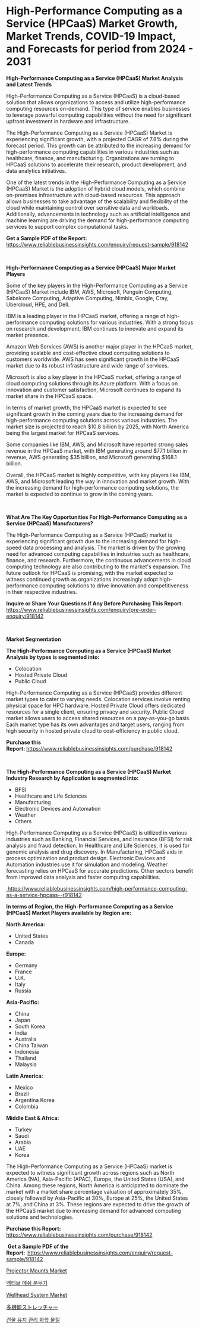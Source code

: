 <p><h1>High-Performance Computing as a Service (HPCaaS) Market Growth, Market Trends, COVID-19 Impact, and Forecasts for period from 2024 - 2031</h1></p><p><strong>High-Performance Computing as a Service (HPCaaS) Market Analysis and Latest Trends</strong></p>
<p><p>High-Performance Computing as a Service (HPCaaS) is a cloud-based solution that allows organizations to access and utilize high-performance computing resources on-demand. This type of service enables businesses to leverage powerful computing capabilities without the need for significant upfront investment in hardware and infrastructure.</p><p>The High-Performance Computing as a Service (HPCaaS) Market is experiencing significant growth, with a projected CAGR of 7.8% during the forecast period. This growth can be attributed to the increasing demand for high-performance computing capabilities in various industries such as healthcare, finance, and manufacturing. Organizations are turning to HPCaaS solutions to accelerate their research, product development, and data analytics initiatives.</p><p>One of the latest trends in the High-Performance Computing as a Service (HPCaaS) Market is the adoption of hybrid cloud models, which combine on-premises infrastructure with cloud-based resources. This approach allows businesses to take advantage of the scalability and flexibility of the cloud while maintaining control over sensitive data and workloads. Additionally, advancements in technology such as artificial intelligence and machine learning are driving the demand for high-performance computing services to support complex computational tasks.</p></p>
<p><strong>Get a Sample PDF of the Report:&nbsp;</strong> <a href="https://www.reliablebusinessinsights.com/enquiry/request-sample/918142">https://www.reliablebusinessinsights.com/enquiry/request-sample/918142</a></p>
<p>&nbsp;</p>
<p><strong>High-Performance Computing as a Service (HPCaaS) Major Market Players</strong></p>
<p><p>Some of the key players in the High-Performance Computing as a Service (HPCaaS) Market include IBM, AWS, Microsoft, Penguin Computing, Sabalcore Computing, Adaptive Computing, Nimbix, Google, Cray, Ubercloud, HPE, and Dell.</p><p>IBM is a leading player in the HPCaaS market, offering a range of high-performance computing solutions for various industries. With a strong focus on research and development, IBM continues to innovate and expand its market presence.</p><p>Amazon Web Services (AWS) is another major player in the HPCaaS market, providing scalable and cost-effective cloud computing solutions to customers worldwide. AWS has seen significant growth in the HPCaaS market due to its robust infrastructure and wide range of services.</p><p>Microsoft is also a key player in the HPCaaS market, offering a range of cloud computing solutions through its Azure platform. With a focus on innovation and customer satisfaction, Microsoft continues to expand its market share in the HPCaaS space.</p><p>In terms of market growth, the HPCaaS market is expected to see significant growth in the coming years due to the increasing demand for high-performance computing solutions across various industries. The market size is projected to reach $10.8 billion by 2025, with North America being the largest market for HPCaaS services.</p><p>Some companies like IBM, AWS, and Microsoft have reported strong sales revenue in the HPCaaS market, with IBM generating around $77.1 billion in revenue, AWS generating $35 billion, and Microsoft generating $168.1 billion.</p><p>Overall, the HPCaaS market is highly competitive, with key players like IBM, AWS, and Microsoft leading the way in innovation and market growth. With the increasing demand for high-performance computing solutions, the market is expected to continue to grow in the coming years.</p></p>
<p>&nbsp;</p>
<p><strong>What Are The Key Opportunities For High-Performance Computing as a Service (HPCaaS) Manufacturers?</strong></p>
<p><p>The High-Performance Computing as a Service (HPCaaS) market is experiencing significant growth due to the increasing demand for high-speed data processing and analysis. The market is driven by the growing need for advanced computing capabilities in industries such as healthcare, finance, and research. Furthermore, the continuous advancements in cloud computing technology are also contributing to the market's expansion. The future outlook for HPCaaS is promising, with the market expected to witness continued growth as organizations increasingly adopt high-performance computing solutions to drive innovation and competitiveness in their respective industries.</p></p>
<p><strong>Inquire or Share Your Questions If Any Before Purchasing This Report:</strong> <a href="https://www.reliablebusinessinsights.com/enquiry/pre-order-enquiry/918142">https://www.reliablebusinessinsights.com/enquiry/pre-order-enquiry/918142</a></p>
<p>&nbsp;</p>
<p><strong>Market Segmentation</strong></p>
<p><strong>The High-Performance Computing as a Service (HPCaaS) Market Analysis by types is segmented into:</strong></p>
<p><ul><li>Colocation</li><li>Hosted Private Cloud</li><li>Public Cloud</li></ul></p>
<p><p>High-Performance Computing as a Service (HPCaaS) provides different market types to cater to varying needs. Colocation services involve renting physical space for HPC hardware. Hosted Private Cloud offers dedicated resources for a single client, ensuring privacy and security. Public Cloud market allows users to access shared resources on a pay-as-you-go basis. Each market type has its own advantages and target users, ranging from high security in hosted private cloud to cost-efficiency in public cloud.</p></p>
<p><strong>Purchase this Report:&nbsp;</strong><a href="https://www.reliablebusinessinsights.com/purchase/918142">https://www.reliablebusinessinsights.com/purchase/918142</a></p>
<p>&nbsp;</p>
<p><strong>The High-Performance Computing as a Service (HPCaaS) Market Industry Research by Application is segmented into:</strong></p>
<p><ul><li>BFSI</li><li>Healthcare and Life Sciences</li><li>Manufacturing</li><li>Electronic Devices and Automation</li><li>Weather</li><li>Others</li></ul></p>
<p><p>High-Performance Computing as a Service (HPCaaS) is utilized in various industries such as Banking, Financial Services, and Insurance (BFSI) for risk analysis and fraud detection. In Healthcare and Life Sciences, it is used for genomic analysis and drug discovery. In Manufacturing, HPCaaS aids in process optimization and product design. Electronic Devices and Automation industries use it for simulation and modeling. Weather forecasting relies on HPCaaS for accurate predictions. Other sectors benefit from improved data analysis and faster computing capabilities.</p></p>
<p><a href="https://www.reliablebusinessinsights.com/high-performance-computing-as-a-service-hpcaas--r918142">&nbsp;https://www.reliablebusinessinsights.com/high-performance-computing-as-a-service-hpcaas--r918142</a></p>
<p><strong>In terms of Region, the High-Performance Computing as a Service (HPCaaS) Market Players available by Region are:</strong></p>
<p>
    <p> <strong> North America: </strong>
        <ul>
            <li>United States</li>
            <li>Canada</li>
        </ul>
        </p> 
    <p> <strong> Europe: </strong>
        <ul>
            <li>Germany</li>
            <li>France</li>
            <li>U.K.</li>
            <li>Italy</li>
            <li>Russia</li>
        </ul>
        </p> 
    <p> <strong> Asia-Pacific: </strong>
        <ul>
            <li>China</li>
            <li>Japan</li>
            <li>South Korea</li>
            <li>India</li>
            <li>Australia</li>
            <li>China Taiwan</li>
            <li>Indonesia</li>
            <li>Thailand</li>
            <li>Malaysia</li>
        </ul>
        </p> 
    <p> <strong> Latin America: </strong>
        <ul>
            <li>Mexico</li>
            <li>Brazil</li>
            <li>Argentina Korea</li>
            <li>Colombia</li>
        </ul>
        </p> 
    <p> <strong> Middle East & Africa: </strong>
        <ul>
            <li>Turkey</li>
            <li>Saudi</li>
            <li>Arabia</li>
            <li>UAE</li>
            <li>Korea</li>
        </ul>
    </p>
    </p>
<p><p>The High-Performance Computing as a Service (HPCaaS) market is expected to witness significant growth across regions such as North America (NA), Asia-Pacific (APAC), Europe, the United States (USA), and China. Among these regions, North America is anticipated to dominate the market with a market share percentage valuation of approximately 35%, closely followed by Asia-Pacific at 30%, Europe at 25%, the United States at 7%, and China at 3%. These regions are expected to drive the growth of the HPCaaS market due to increasing demand for advanced computing solutions and technologies.</p></p>
<p><strong>Purchase this Report: </strong><a href="https://www.reliablebusinessinsights.com/purchase/918142">https://www.reliablebusinessinsights.com/purchase/918142</a></p>
<p>&nbsp;<strong>Get a Sample PDF of the Report:&nbsp;&nbsp;</strong><a href="https://www.reliablebusinessinsights.com/enquiry/request-sample/918142">https://www.reliablebusinessinsights.com/enquiry/request-sample/918142</a></p>
<p><strong></strong></p>
<p><p><a href="https://www.linkedin.com/pulse/projector-mounts-market-provides-detailed-segmentation-iym7c">Projector Mounts Market</a></p><p><a href="https://github.com/GabrielBlanda5656/Market-Research-Report-List-2/blob/main/1144435161587.md">액티브 메쉬 분무기</a></p><p><a href="https://github.com/nigngrjl95/Market-Research-Report-List-1/blob/main/wellhead-system-market.md">Wellhead System Market</a></p><p><a href="https://github.com/tanyaali3/Market-Research-Report-List-1/blob/main/4178834151671.md">多機能ストレッチャー</a></p><p><a href="https://github.com/rick7624/Market-Research-Report-List-2/blob/main/1836314161588.md">건물 유지 관리 화학 물질</a></p></p>